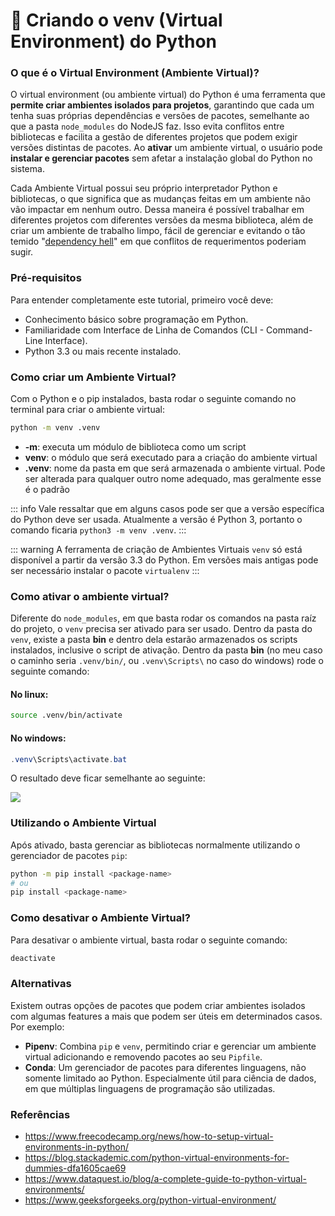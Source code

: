 # :snake: Criando o venv (Virtual Environment) do Python

### O que é o Virtual Environment (Ambiente Virtual)?
O virtual environment (ou ambiente virtual) do Python é uma ferramenta que **permite criar ambientes isolados para projetos**, garantindo que cada um tenha suas próprias dependências e versões de pacotes, semelhante ao que a pasta `node_modules` do NodeJS faz. Isso evita conflitos entre bibliotecas e facilita a gestão de diferentes projetos que podem exigir versões distintas de pacotes. Ao **ativar** um ambiente virtual, o usuário pode **instalar e gerenciar pacotes** sem afetar a instalação global do Python no sistema.

Cada Ambiente Virtual possui seu próprio interpretador Python e bibliotecas, o que significa que as mudanças feitas em um ambiente não vão impactar em nenhum outro. Dessa maneira é possível trabalhar em diferentes projetos com diferentes versões da mesma biblioteca, além de criar um ambiente de trabalho limpo, fácil de gerenciar e evitando o tão temido "[dependency hell](https://en.wikipedia.org/wiki/Dependency_hell)" em que conflitos de requerimentos poderiam sugir.

### Pré-requisitos
Para entender completamente este tutorial, primeiro você deve:

- Conhecimento básico sobre programação em Python.
- Familiaridade com Interface de Linha de Comandos (CLI - Command-Line Interface).
- Python 3.3 ou mais recente instalado.

### Como criar um Ambiente Virtual?
Com o Python e o pip instalados, basta rodar o seguinte comando no terminal para criar o ambiente virtual:

```bash
python -m venv .venv
```

- **-m**: executa um módulo de biblioteca como um script
- **venv**: o módulo que será executado para a criação do ambiente virtual
- **.venv**: nome da pasta em que será armazenada o ambiente virtual. Pode ser alterada para qualquer outro nome adequado, mas geralmente esse é o padrão

::: info
Vale ressaltar que em alguns casos pode ser que a versão específica do Python deve ser usada. Atualmente a versão é Python 3, portanto o comando ficaria `python3 -m venv .venv`.
:::

::: warning
A ferramenta de criação de Ambientes Virtuais `venv` só está disponível a partir da versão 3.3 do Python. Em versões mais antigas pode ser necessário instalar o pacote `virtualenv`
:::

### Como ativar o ambiente virtual?
Diferente do `node_modules`, em que basta rodar os comandos na pasta raíz do projeto, o `venv` precisa ser ativado para ser usado. Dentro da pasta do `venv`, existe a pasta **bin** e dentro dela estarão armazenados os scripts instalados, inclusive o script de ativação. Dentro da pasta **bin** (no meu caso o caminho seria `.venv/bin/`,  ou `.venv\Scripts\` no caso do windows) rode o seguinte comando:

#### No linux:

```bash
source .venv/bin/activate
```

#### No windows:

```powershell
.venv\Scripts\activate.bat
```

O resultado deve ficar semelhante ao seguinte:

![](/images/tutoriais/terminal-rodando-venv-python.png)

### Utilizando o Ambiente Virtual
Após ativado, basta gerenciar as bibliotecas normalmente utilizando o gerenciador de pacotes `pip`:

```bash
python -m pip install <package-name>
# ou
pip install <package-name>
```

### Como desativar o Ambiente Virtual?
Para desativar o ambiente virtual, basta rodar o seguinte comando:

```bash
deactivate
```

### Alternativas
Existem outras opções de pacotes que podem criar ambientes isolados com algumas features a mais que podem ser úteis em determinados casos. Por exemplo:

- **Pipenv**: Combina `pip` e `venv`, permitindo criar e gerenciar um ambiente virtual adicionando e removendo pacotes ao seu `Pipfile`.
- **Conda**: Um gerenciador de pacotes para diferentes linguagens, não somente limitado ao Python. Especialmente útil para ciência de dados, em que múltiplas linguagens de programação são utilizadas.

### Referências

- https://www.freecodecamp.org/news/how-to-setup-virtual-environments-in-python/
- https://blog.stackademic.com/python-virtual-environments-for-dummies-dfa1605cae69
- https://www.dataquest.io/blog/a-complete-guide-to-python-virtual-environments/
- https://www.geeksforgeeks.org/python-virtual-environment/
